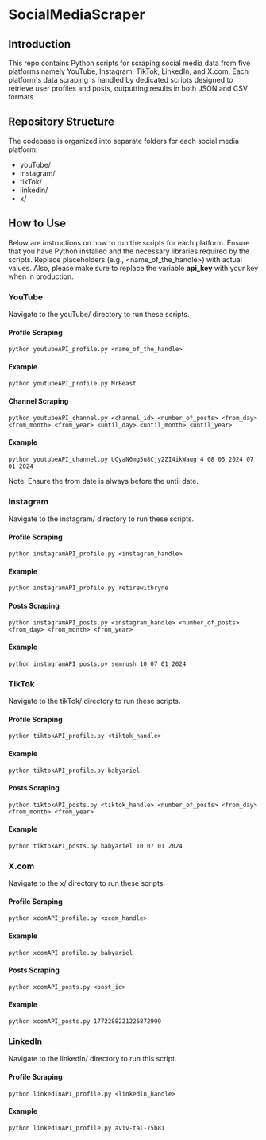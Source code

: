 # SocialMediaScraper

## Introduction
This repo contains Python scripts for scraping social media data from five platforms namely YouTube, Instagram, TikTok, LinkedIn, and X.com. Each platform's data scraping is handled by dedicated scripts designed to retrieve user profiles and posts, outputting results in both JSON and CSV formats.

## Repository Structure
The codebase is organized into separate folders for each social media platform:

- youTube/
- instagram/
- tikTok/
- linkedin/
- x/

## How to Use
Below are instructions on how to run the scripts for each platform. Ensure that you have Python installed and the necessary libraries required by the scripts. Replace placeholders (e.g., <name_of_the_handle>) with actual values. Also, please make sure to replace the variable **api_key** with your key when in production.

### YouTube
Navigate to the youTube/ directory to run these scripts.

#### Profile Scraping
```
python youtubeAPI_profile.py <name_of_the_handle>
```

#### Example
```
python youtubeAPI_profile.py MrBeast
```

#### Channel Scraping
```
python youtubeAPI_channel.py <channel_id> <number_of_posts> <from_day> <from_month> <from_year> <until_day> <until_month> <until_year>
```

#### Example
```
python youtubeAPI_channel.py UCyaN6mg5u8Cjy2ZI4ikWaug 4 08 05 2024 07 01 2024
```
Note: Ensure the from date is always before the until date.

### Instagram
Navigate to the instagram/ directory to run these scripts.

#### Profile Scraping
```
python instagramAPI_profile.py <instagram_handle>
```

#### Example
```
python instagramAPI_profile.py retirewithryne
```

#### Posts Scraping
```
python instagramAPI_posts.py <instagram_handle> <number_of_posts> <from_day> <from_month> <from_year>
```

#### Example
```
python instagramAPI_posts.py semrush 10 07 01 2024
```

### TikTok
Navigate to the tikTok/ directory to run these scripts.

#### Profile Scraping
```
python tiktokAPI_profile.py <tiktok_handle>
```

#### Example
```
python tiktokAPI_profile.py babyariel
```

#### Posts Scraping
```
python tiktokAPI_posts.py <tiktok_handle> <number_of_posts> <from_day> <from_month> <from_year>
```

#### Example
```
python tiktokAPI_posts.py babyariel 10 07 01 2024
```

### X.com
Navigate to the x/ directory to run these scripts.

#### Profile Scraping
```
python xcomAPI_profile.py <xcom_handle>
```

#### Example
```
python xcomAPI_profile.py babyariel
```

#### Posts Scraping
```
python xcomAPI_posts.py <post_id>
```

#### Example
```
python xcomAPI_posts.py 1772288221226872999
```

### LinkedIn
Navigate to the linkedIn/ directory to run this script.

#### Profile Scraping
```
python linkedinAPI_profile.py <linkedin_handle>
```

#### Example
```
python linkedinAPI_profile.py aviv-tal-75b81
```

